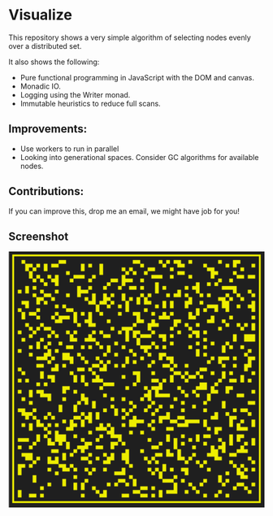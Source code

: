 Visualize
=========

This repository shows a very simple algorithm of selecting nodes evenly over a 
distributed set.

It also shows the following:

 * Pure functional programming in JavaScript with the DOM and canvas.
 * Monadic IO.
 * Logging using the Writer monad.
 * Immutable heuristics to reduce full scans.

## Improvements:

 * Use workers to run in parallel
 * Looking into generational spaces. Consider GC algorithms for available nodes.

## Contributions:

If you can improve this, drop me an email, we might have job for you!

## Screenshot

![](screenshot.png)
